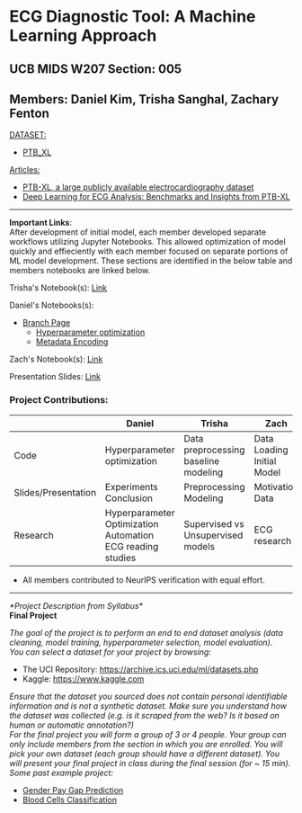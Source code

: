 # ECG Diagnostic Tool: A Machine Learning Approach<br>
## UCB MIDS W207 Section: 005<br>

Members:
Daniel Kim, Trisha Sanghal, Zachary Fenton
---
<ins>DATASET:</ins>
- [PTB_XL](https://physionet.org/content/ptb-xl/1.0.3/)</br>

<ins>Articles:</ins>
- [PTB-XL, a large publicly available electrocardiography dataset](https://www.nature.com/articles/s41597-020-0495-6#citeas)
- [Deep Learning for ECG Analysis: Benchmarks and Insights from PTB-XL](https://arxiv.org/pdf/2004.13701.pdf)
---
__Important Links__:<br>
After development of initial model, each member developed separate workflows utilizing Jupyter Notebooks. This allowed optimization of model quickly and effieciently with each member focused on separate portions of ML model development. These sections are identified in the below table and members notebooks are linked below. 

Trisha's Notebook(s): [Link](https://github.com/zfenton/UCBMIDS_W207_finalProject/blob/trisha-branch/ekg_classification.ipynb)<br>

Daniel's Notebooks(s):
  - [Branch Page](https://github.com/zfenton/UCBMIDS_W207_finalProject/tree/daniel_branch)
    - [Hyperparameter optimization](https://github.com/zfenton/UCBMIDS_W207_finalProject/blob/daniel_branch/hp_tuning.ipynb)
    - [Metadata Encoding](https://github.com/zfenton/UCBMIDS_W207_finalProject/blob/daniel_branch/metadata_encoding_and_parameter_optimization.ipynb)<br>
    
Zach's Notebook(s): [Link](https://github.com/zfenton/UCBMIDS_W207_finalProject/blob/zach_branch/ekg_test.ipynb)<br>

Presentation Slides: [Link](https://github.com/zfenton/UCBMIDS_W207_finalProject/blob/main/Presentation%20Slides.pdf)

### Project Contributions:

||Daniel|Trisha|Zach|
|----|------|------|----|
|Code|Hyperparameter optimization|Data preprocessing<br>baseline modeling|Data Loading<br>Initial Model|
|Slides/Presentation|Experiments Conclusion|Preprocessing<br>Modeling|Motivation<br>Data|
|Research|Hyperparameter Optimization Automation<br>ECG reading studies|Supervised vs<br>Unsupervised models|ECG research|

- All members contributed to NeurIPS verification with equal effort.
---
_\*Project Description from Syllabus\*_ <br>
__Final Project__

_The goal of the project is to perform an end to end dataset analysis (data cleaning, model training, hyperparameter selection, model evaluation).</br>
You can select a dataset for your project by browsing:</br>_
- The UCI Repository: https://archive.ics.uci.edu/ml/datasets.php</br>
- Kaggle: https://www.kaggle.com</br>

_Ensure that the dataset you sourced does not contain personal identifiable information and is not a synthetic dataset. Make sure you understand how the dataset was collected (e.g. is it scraped from the web? Is it based on human or automatic annotation?)</br>
For the final project you will form a group of 3 or 4 people. Your group can only include members from the section in which you are enrolled. You will pick your own dataset (each group should have a different dataset). You will present your final project in class during the final session (for ~ 15 min).</br>
Some past example project:</br>_
- [Gender Pay Gap Prediction](https://www.google.com/url?q=https://github.com/lokdurk/UCB_MIDS_207_Final_Project&sa=D&source=editors&ust=1708552120461013&usg=AOvVaw0RBk85oG26WLjFs7RBi6jP)
- [Blood Cells Classification](https://www.google.com/url?q=https://github.com/zacharyzimm/w207-spring-zimmerman-coker-prakash&sa=D&source=editors&ust=1708552120461318&usg=AOvVaw1jkBEJ22viQSI8R-r-XOhF)

